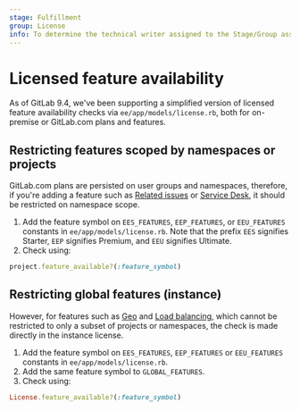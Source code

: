 ```yaml
---
stage: Fulfillment
group: License
info: To determine the technical writer assigned to the Stage/Group associated with this page, see https://about.gitlab.com/handbook/engineering/ux/technical-writing/#assignments
---
```


# Licensed feature availability

As of GitLab 9.4, we've been supporting a simplified version of licensed
feature availability checks via `ee/app/models/license.rb`, both for
on-premise or GitLab.com plans and features.

## Restricting features scoped by namespaces or projects

GitLab.com plans are persisted on user groups and namespaces, therefore, if you're adding a
feature such as [Related issues](../user/project/issues/related_issues.md) or
[Service Desk](../user/project/service_desk.md),
it should be restricted on namespace scope.

1. Add the feature symbol on `EES_FEATURES`, `EEP_FEATURES`, or `EEU_FEATURES` constants in
  `ee/app/models/license.rb`. Note that the prefix `EES` signifies Starter, `EEP` signifies
  Premium, and `EEU` signifies Ultimate.
1. Check using:

```ruby
project.feature_available?(:feature_symbol)
```

## Restricting global features (instance)

However, for features such as [Geo](../administration/geo/index.md) and
[Load balancing](../administration/database_load_balancing.md), which cannot be restricted
to only a subset of projects or namespaces, the check is made directly in
the instance license.

1. Add the feature symbol on `EES_FEATURES`, `EEP_FEATURES` or `EEU_FEATURES` constants in
  `ee/app/models/license.rb`.
1. Add the same feature symbol to `GLOBAL_FEATURES`.
1. Check using:

```ruby
License.feature_available?(:feature_symbol)
```
